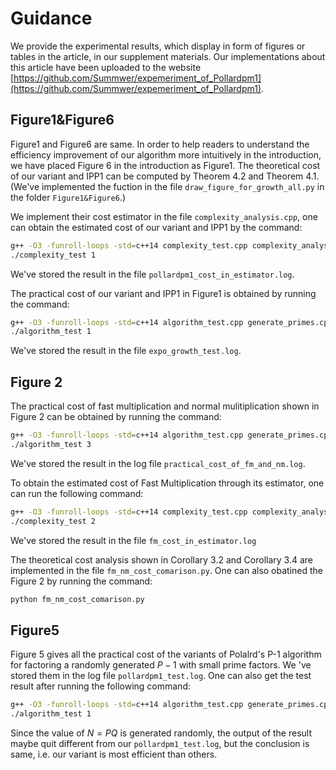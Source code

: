 # Guidance

We provide the experimental results, which display in form of figures or tables in the article,  in our supplement materials. Our implementations about this article have been uploaded to the website [https://github.com/Summwer/expemeriment_of_Pollardpm1](https://github.com/Summwer/expemeriment_of_Pollardpm1).



## Figure1&Figure6

Figure1 and Figure6 are same. In order to help readers to understand the efficiency improvement of our algorithm more intuitively in the introduction, we have placed Figure 6 in the introduction as Figure1. The theoretical cost of our variant and IPP1 can be computed by Theorem 4.2 and Theorem 4.1. (We've implemented the fuction in the file `draw_figure_for_growth_all.py` in the folder `Figure1&Figure6`.) 



We implement their cost estimator in the file  `complexity_analysis.cpp`, one can obtain the estimated cost of our variant and IPP1 by the command:

```bash
g++ -O3 -funroll-loops -std=c++14 complexity_test.cpp complexity_analysis.cpp  utils.cpp -lgmp -lfplll -pthread -o complexity_test
./complexity_test 1
```

We've stored the result in the file `pollardpm1_cost_in_estimator.log`. 



The practical cost of our variant and IPP1 in Figure1 is obtained by running the command:

```bash
g++ -O3 -funroll-loops -std=c++14 algorithm_test.cpp generate_primes.cpp pollard_pm1.cpp utils.cpp -lgmp -lfplll -pthread -o algorithm_test
./algorithm_test 1
```

We've stored the result in the file `expo_growth_test.log`. 





## Figure 2

The practical cost of fast multiplication and normal mulitiplication shown in Figure 2 can be obtained by running the command:

```bash
g++ -O3 -funroll-loops -std=c++14 algorithm_test.cpp generate_primes.cpp pollard_pm1.cpp utils.cpp -lgmp -lfplll -pthread -o algorithm_test
./algorithm_test 3
```

We've stored the result in the log file `practical_cost_of_fm_and_nm.log`. 

To obtain the estimated cost of Fast Multiplication through its estimator, one can run the following command:

```bash
g++ -O3 -funroll-loops -std=c++14 complexity_test.cpp complexity_analysis.cpp  utils.cpp -lgmp -lfplll -pthread -o complexity_test
./complexity_test 2
```

We've stored the result in the file `fm_cost_in_estimator.log`

The theoretical cost analysis shown in Corollary 3.2 and Corollary 3.4 are implemented in the file `fm_nm_cost_comarison.py`. One can also obatined the Figure 2 by running the command:

```bash
python fm_nm_cost_comarison.py
```



## Figure5

Figure 5 gives all the practical cost of the variants of Polalrd's P-1 algorithm for factoring a randomly generated $P-1$ with small prime factors. We 've stored them in the log file `pollardpm1_test.log`. One can also get the test result after running the following command:

```bash
g++ -O3 -funroll-loops -std=c++14 algorithm_test.cpp generate_primes.cpp pollard_pm1.cpp utils.cpp -lgmp -lfplll -pthread -o algorithm_test
./algorithm_test 1 
```

Since the value of  $N = PQ$ is generated randomly, the output of the  result maybe quit different from our `pollardpm1_test.log`, but the conclusion is same, i.e. our variant is most efficient than others.











